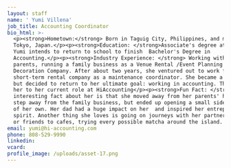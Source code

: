 ```yaml
---
layout: staff
name: ' Yumi Villena'
job_title: Accounting Coordinator
bio_html: >-
  <p><strong>Hometown:</strong> Born in Taguig City, Philippines, and moved to
  Tokyo, Japan.</p><p><strong>Education: </strong>Associate's degree at KCC,
  Yumi intends to return to school to finish  Bachelor's Degree in
  Accounting.</p><p><strong>Industry Experience: </strong> Working with her
  parents, running a family business as a Venue Rental /Event Planning &amp;
  Decoration Company. After about two years, she ventured out to work for a
  short-term rental company as a maintenance coordinator. She became a manager
  but decided to return to her ultimate goal: working in accounting. This led
  her to her current role at HiAccounting</p><p><strong>Fun Fact: </strong>An
  interesting fact about her is that she moved away from her parents' house to
  step away from the family business, but ended up opening a small side business
  of her own. Her dad had a huge impact on her  and inspired her entrepreneurial
  spirit. Another thing she loves is going on journeys with her partner, family,
  or friends to cafes, trying every possible matcha around the island. </p>
email: yumi@hi-accounting.com
phone: 808-529-9990
linkedin:
vcard:
profile_image: /uploads/asset-17.png
---
```

